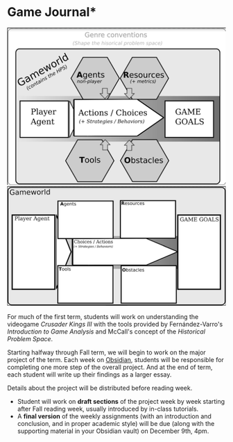 # Game Journal\*

![](<../../../../.gitbook/assets/HPS Diagram (version 2.0 2022).png>) ![Basic template for working out McCall's Historical Problem Space](<../../../../.gitbook/assets/HPS Diagram Worksheet 2.0.png>)

For much of the first term, students will work on understanding the videogame _Crusader Kings III_ with the tools provided by Fernández-Varro's _Introduction to Game Analysis_ and McCall's concept of the _Historical Problem Space_.&#x20;

Starting halfway through Fall term, we will begin to work on the major project of the term. Each week on [Obsidian](../../../digital-tools/obsidian/), students will be responsible for completing one more step of the overall project. And at the end of term, each student will write up their findings as a larger essay.&#x20;

Details about the project will be distributed before reading week.&#x20;

* Student will work on **draft sections** of the project week by week starting after Fall reading week, usually introduced by in-class tutorials.&#x20;
* A **final version** of the weekly assignments (with an introduction and conclusion, and in proper academic style) will be due (along with the supporting material in your Obsidian vault) on December 9th, 4pm.&#x20;

